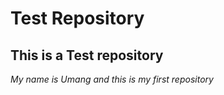 # Test Repository

## This is a Test repository

_My name is Umang and this is my first repository_

